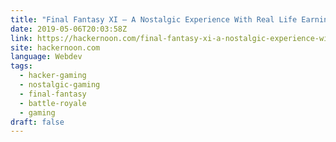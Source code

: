 ```yaml
---
title: "Final Fantasy XI — A Nostalgic Experience With Real Life Earning Opportunity"
date: 2019-05-06T20:03:58Z
link: https://hackernoon.com/final-fantasy-xi-a-nostalgic-experience-with-real-life-earning-opportunity-5595ab3b1ee7?source=rss----3a8144eabfe3---4&utm_medium=RSS&utm_source=news.12bit.vn
site: hackernoon.com
language: Webdev
tags:
  - hacker-gaming
  - nostalgic-gaming
  - final-fantasy
  - battle-royale
  - gaming
draft: false
---
```

